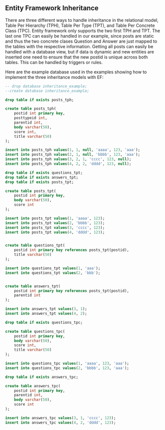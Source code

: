## Entity Framework Inheritance
There are three different ways to handle inheritance in the relational model, Table Per Hierarchy (TPH), Table Per Type (TPT), 
and Table Per Concrete Class (TPC). Entity framework only supports the two first TPH and TPT. The last one TPC can easily be 
handled in our example, since posts are static and thus the two concrete clases Question and Answer are just mapped to the tables 
with the respective information. Getting all posts can easily be handled with a database view, but if data is dynamic and new 
entities are inserted one need to ensure that the new postid is unique across both tables. This can be handled by triggers or rules.

Here are the example database used in the examples showing how to implement the three inheritance models with EF:

```SQL
-- drop database inheritance_example;
--create database inheritance_example;

drop table if exists posts_tph;

create table posts_tph(
	postid int primary key,
	posttypeid int,
	parentid int,
	body varchar(50),
	score int,
	title varchar(50)
);

insert into posts_tph values(1, 1, null, 'aaaa', 123, 'aaa');
insert into posts_tph values(2, 1, null, 'bbbb', 123, 'aaa');
insert into posts_tph values(3, 2, 1, 'cccc', 123, null);
insert into posts_tph values(4, 2, 2, 'dddd', 123, null);

drop table if exists questions_tpt;
drop table if exists answers_tpt;
drop table if exists posts_tpt;

create table posts_tpt(
	postid int primary key,
	body varchar(50),
	score int
);

insert into posts_tpt values(1, 'aaaa', 123);
insert into posts_tpt values(2, 'bbbb', 123);
insert into posts_tpt values(3, 'cccc', 123);
insert into posts_tpt values(4, 'dddd', 123);


create table questions_tpt(
	postid int primary key references posts_tpt(postid),
	title varchar(50)
);

insert into questions_tpt values(1, 'aaa');
insert into questions_tpt values(2, 'bbb');


create table answers_tpt(
	postid int primary key references posts_tpt(postid),
	parentid int
);

insert into answers_tpt values(3, 1);
insert into answers_tpt values(4, 2);

drop table if exists questions_tpc;

create table questions_tpc(
	postid int primary key,
	body varchar(50),
	score int,
	title varchar(50)
);

insert into questions_tpc values(1, 'aaaa', 123, 'aaa');
insert into questions_tpc values(2, 'bbbb', 123, 'aaa');

drop table if exists answers_tpc;

create table answers_tpc(
	postid int primary key,
	parentid int,
	body varchar(50),
	score int
);

insert into answers_tpc values(3, 1, 'cccc', 123);
insert into answers_tpc values(4, 2, 'dddd', 123);
```
